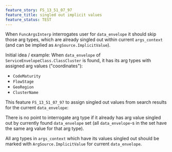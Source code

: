 ```yaml
---
feature_story: FS_13_51_07_97
feature_title: singled out implicit values
feature_status: TEST
---
```


When `FuncArgsInterp` interrogates user for `data_envelope` it should skip those arg types,
which are already singled out within current `args_context` (and can be implied as `ArgSource.ImplicitValue`).

Initial idea / example:
When `data_envelope` of `ServiceEnvelopeClass.ClassCluster` is found,
it has its arg types with assigned arg values ("coordinates"):
*   `CodeMaturity`
*   `FlowStage`
*   `GeoRegion`
*   `ClusterName`

This feature `FS_13_51_07_97` to assign singled out values from search results for the current `data_envelope`:

There is no point to interrogate arg type if it already has arg value singled out by
currently found `data_envelope` set (all `data_envelope`-s in the set have the same arg value for that arg type).

All arg types in `args_context` which have its values singled out
should be marked with `ArgSource.ImplicitValue` for current `data_envelope`.
